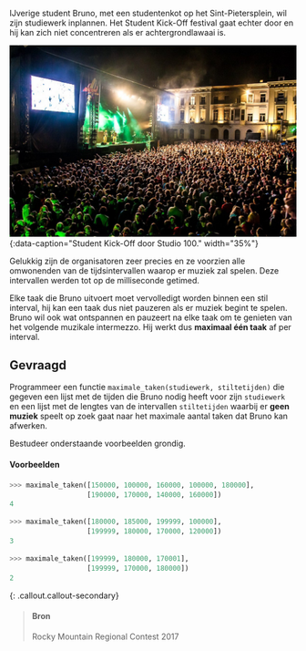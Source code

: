 IJverige student Bruno, met een studentenkot op het Sint-Pietersplein, wil zijn studiewerk inplannen. Het Student Kick-Off festival gaat echter door en hij kan zich niet concentreren als er achtergrondlawaai is. 

![Student Kick-Off door Studio 100.](media/studio100.jpg "Student Kick-Off door Studio 100."){:data-caption="Student Kick-Off door Studio 100." width="35%"}

Gelukkig zijn de organisatoren zeer precies en ze voorzien alle omwonenden van de tijdsintervallen waarop er muziek zal spelen. Deze intervallen werden tot op de milliseconde getimed.

Elke taak die Bruno uitvoert moet vervolledigt worden binnen een stil interval, hij kan een taak dus niet pauzeren als er muziek begint te spelen. Bruno wil ook wat ontspannen en pauzeert na elke taak om te genieten van het volgende muzikale intermezzo. Hij werkt dus **maximaal één taak** af per interval.

## Gevraagd
Programmeer een functie `maximale_taken(studiewerk, stiltetijden)` die gegeven een lijst met de tijden die Bruno nodig heeft voor zijn `studiewerk` en een lijst met de lengtes van de intervallen `stiltetijden` waarbij er **geen muziek** speelt op zoek gaat naar het maximale aantal taken dat Bruno kan afwerken.

Bestudeer onderstaande voorbeelden grondig.

#### Voorbeelden

```python
>>> maximale_taken([150000, 100000, 160000, 100000, 180000], 
                   [190000, 170000, 140000, 160000])
4
```

```python
>>> maximale_taken([180000, 185000, 199999, 100000], 
                   [199999, 180000, 170000, 120000])
3
```

```python
>>> maximale_taken([199999, 180000, 170001], 
                   [199999, 170000, 180000])
2
```

{: .callout.callout-secondary}
>#### Bron
> Rocky Mountain Regional Contest 2017
